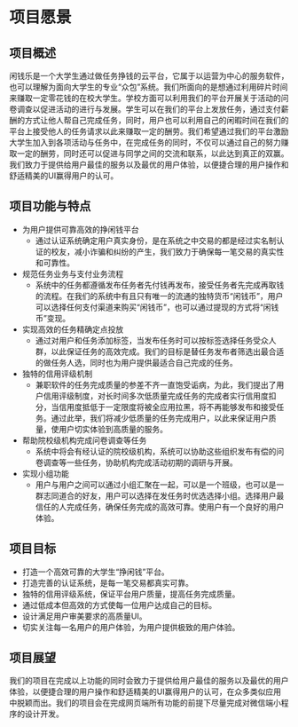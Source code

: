 # 项目愿景
## 项目概述
闲钱乐是一个大学生通过做任务挣钱的云平台，它属于以运营为中心的服务软件，也可以理解为面向大学生的专业“众包”系统。我们所面向的是想通过利用碎片时间来赚取一定零花钱的在校大学生。学校方面可以利用我们的平台开展关于活动的问卷调查以促进活动的进行与发展。学生可以在我们的平台上发放任务，通过支付薪酬的方式让他人帮自己完成任务，同时，用户也可以利用自己的闲暇时间在我们的平台上接受他人的任务请求以此来赚取一定的酬劳。我们希望通过我们的平台激励大学生加入到各项活动与任务中，在完成任务的同时，不仅可以通过自己的努力赚取一定的酬劳，同时还可以促进与同学之间的交流和联系，以此达到真正的双赢。我们致力于提供给用户最佳的服务以及最优的用户体验，以便捷合理的用户操作和舒适精美的UI赢得用户的认可。
## 项目功能与特点
+ 为用户提供可靠高效的挣闲钱平台
    + 通过认证系统确定用户真实身份，是在系统之中交易的都是经过实名制认证的校友，减小诈骗和纠纷的产生，我们致力于确保每一笔交易的真实性和可靠性。
+ 规范任务业务与支付业务流程
    + 系统中的任务都遵循发布任务者先付钱再发布，接受任务者先完成再取钱的流程。在我们的系统中有且只有唯一的流通的独特货币“闲钱币”，用户可以选择任何支付渠道来购买“闲钱币”，也可以通过提现的方式将“闲钱币”变现。
+ 实现高效的任务精确定点投放
    + 通过对用户和任务添加标签，当发布任务时可以按标签选择任务受众人群，以此保证任务的高效完成。我们的目标是替任务发布者筛选出最合适的做任务人选，同时也为用户提供最适合自己完成的任务。
+ 独特的信用评级机制
    + 兼职软件的任务完成质量的参差不齐一直饱受诟病，为此，我们提出了用户信用评级制度，对长时间多次低质量完成任务的完成者实行信用度扣分，当信用度抵低于一定限度将被全应用拉黑，将不再能够发布和接受任务。通过此举，我们将减少低质量的任务完成用户，以此来保证用户质量，使用户切实体验到高质量的服务。
+ 帮助院校级机构完成问卷调查等任务
    + 系统中将会有经认证的院校级机构，系统可以协助这些组织发布有偿的问卷调查等一些任务，协助机构完成活动初期的调研与开展。
+ 实现小组功能
    + 用户与用户之间可以通过小组汇聚在一起，可以是一个班级，也可以是一群志同道合的好友，用户可以选择在发任务时优选选择小组。选择用户最信任的人完成任务，确保任务完成的高效可靠。使用户有一个良好的用户体验。
## 项目目标
+ 打造一个高效可靠的大学生“挣闲钱”平台。
+ 打造完善的认证系统，是每一笔交易都真实可靠。
+ 独特的信用评级系统，保证平台用户质量，提高任务完成质量。
+ 通过低成本但高效的方式使每一位用户达成自己的目标。
+ 设计满足用户审美要求的高质量UI。
+ 切实关注每一名用户的用户体验，为用户提供极致的用户体验。
## 项目展望
我们的项目在完成以上功能的同时会致力于提供给用户最佳的服务以及最优的用户体验，以便捷合理的用户操作和舒适精美的UI赢得用户的认可，在众多类似应用中脱颖而出。我们的项目会在完成网页端所有功能的前提下尽量完成对微信端小程序的设计开发。
